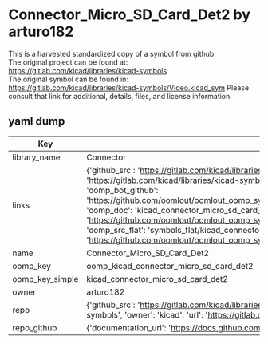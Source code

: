# Connector_Micro_SD_Card_Det2 by arturo182  
This is a harvested standardized copy of a symbol from github.  
The original project can be found at:  
https://gitlab.com/kicad/libraries/kicad-symbols  
The original symbol can be found in:
https://gitlab.com/kicad/libraries/kicad-symbols/Video.kicad_sym
Please consult that link for additional, details, files, and license information.  
## yaml dump  
| Key | Value |  
| --- | --- |  
| library_name | Connector |  
| links | {'github_src': 'https://gitlab.com/kicad/libraries/kicad-symbols/Video.kicad_sym', 'github_src_repo': 'https://gitlab.com/kicad/libraries/kicad-symbols', 'oomp_bot': 'kicad_connector_micro_sd_card_det2/working', 'oomp_bot_github': 'https://github.com/oomlout/oomlout_oomp_symbol_bot/tree/main/kicad_connector_micro_sd_card_det2/working', 'oomp_doc': 'kicad_connector_micro_sd_card_det2/working', 'oomp_doc_github': 'https://github.com/oomlout/oomlout_oomp_symbol_doc/tree/main/kicad_connector_micro_sd_card_det2/working', 'oomp_src_flat': 'symbols_flat/kicad_connector_micro_sd_card_det2/working', 'oomp_src_flat_github': 'https://github.com/oomlout/oomlout_oomp_symbol_src/tree/main/kicad_connector_micro_sd_card_det2/working'} |  
| name | Connector_Micro_SD_Card_Det2 |  
| oomp_key | oomp_kicad_connector_micro_sd_card_det2 |  
| oomp_key_simple | kicad_connector_micro_sd_card_det2 |  
| owner | arturo182 |  
| repo | {'github_src': 'https://gitlab.com/kicad/libraries/kicad-symbols/Video.kicad_sym', 'name': 'libraries/kicad-symbols', 'owner': 'kicad', 'url': 'https://gitlab.com/kicad/libraries/kicad-symbols'} |  
| repo_github | {'documentation_url': 'https://docs.github.com/rest/repos/repos#get-a-repository', 'message': 'Not Found'} |  

